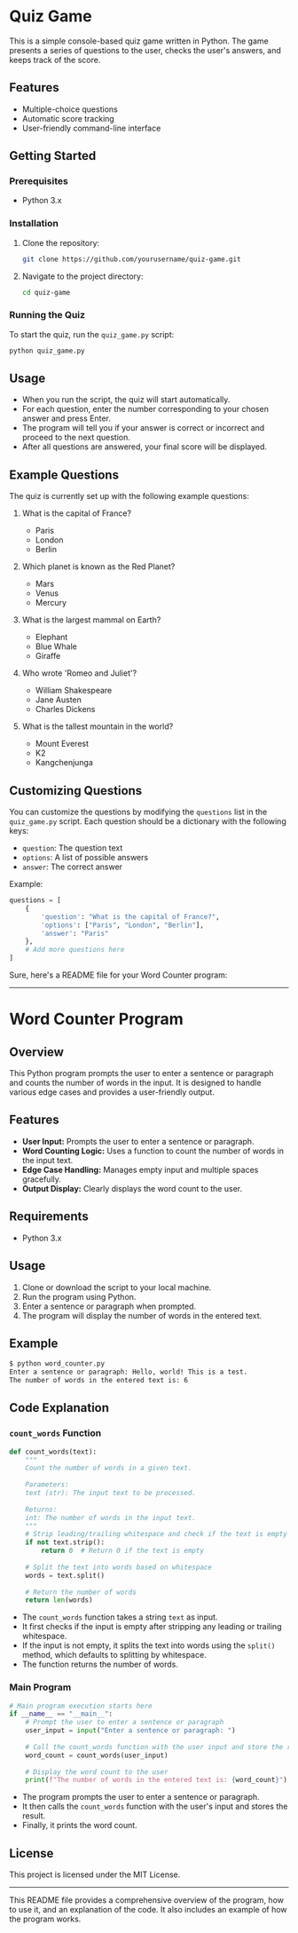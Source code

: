 # Quiz Game

This is a simple console-based quiz game written in Python. The game presents a series of questions to the user, checks the user's answers, and keeps track of the score.

## Features

- Multiple-choice questions
- Automatic score tracking
- User-friendly command-line interface

## Getting Started

### Prerequisites

- Python 3.x

### Installation

1. Clone the repository:
    ```sh
    git clone https://github.com/yourusername/quiz-game.git
    ```

2. Navigate to the project directory:
    ```sh
    cd quiz-game
    ```

### Running the Quiz

To start the quiz, run the `quiz_game.py` script:
```sh
python quiz_game.py
```

## Usage

- When you run the script, the quiz will start automatically.
- For each question, enter the number corresponding to your chosen answer and press Enter.
- The program will tell you if your answer is correct or incorrect and proceed to the next question.
- After all questions are answered, your final score will be displayed.

## Example Questions

The quiz is currently set up with the following example questions:

1. What is the capital of France?
    - Paris
    - London
    - Berlin

2. Which planet is known as the Red Planet?
    - Mars
    - Venus
    - Mercury

3. What is the largest mammal on Earth?
    - Elephant
    - Blue Whale
    - Giraffe

4. Who wrote 'Romeo and Juliet'?
    - William Shakespeare
    - Jane Austen
    - Charles Dickens

5. What is the tallest mountain in the world?
    - Mount Everest
    - K2
    - Kangchenjunga

## Customizing Questions

You can customize the questions by modifying the `questions` list in the `quiz_game.py` script. Each question should be a dictionary with the following keys:

- `question`: The question text
- `options`: A list of possible answers
- `answer`: The correct answer

Example:
```python
questions = [
    {
        'question': "What is the capital of France?",
        'options': ["Paris", "London", "Berlin"],
        'answer': "Paris"
    },
    # Add more questions here
]
```

Sure, here's a README file for your Word Counter program:

---

# Word Counter Program

## Overview

This Python program prompts the user to enter a sentence or paragraph and counts the number of words in the input. It is designed to handle various edge cases and provides a user-friendly output.

## Features

- **User Input:** Prompts the user to enter a sentence or paragraph.
- **Word Counting Logic:** Uses a function to count the number of words in the input text.
- **Edge Case Handling:** Manages empty input and multiple spaces gracefully.
- **Output Display:** Clearly displays the word count to the user.

## Requirements

- Python 3.x

## Usage

1. Clone or download the script to your local machine.
2. Run the program using Python.
3. Enter a sentence or paragraph when prompted.
4. The program will display the number of words in the entered text.

## Example

```sh
$ python word_counter.py
Enter a sentence or paragraph: Hello, world! This is a test.
The number of words in the entered text is: 6
```

## Code Explanation

### `count_words` Function

```python
def count_words(text):
    """
    Count the number of words in a given text.
    
    Parameters:
    text (str): The input text to be processed.
    
    Returns:
    int: The number of words in the input text.
    """
    # Strip leading/trailing whitespace and check if the text is empty
    if not text.strip():
        return 0  # Return 0 if the text is empty
    
    # Split the text into words based on whitespace
    words = text.split()
    
    # Return the number of words
    return len(words)
```

- The `count_words` function takes a string `text` as input.
- It first checks if the input is empty after stripping any leading or trailing whitespace.
- If the input is not empty, it splits the text into words using the `split()` method, which defaults to splitting by whitespace.
- The function returns the number of words.

### Main Program

```python
# Main program execution starts here
if __name__ == "__main__":
    # Prompt the user to enter a sentence or paragraph
    user_input = input("Enter a sentence or paragraph: ")
    
    # Call the count_words function with the user input and store the result
    word_count = count_words(user_input)
    
    # Display the word count to the user
    print(f"The number of words in the entered text is: {word_count}")
```

- The program prompts the user to enter a sentence or paragraph.
- It then calls the `count_words` function with the user's input and stores the result.
- Finally, it prints the word count.

## License

This project is licensed under the MIT License.

---

This README file provides a comprehensive overview of the program, how to use it, and an explanation of the code. It also includes an example of how the program works.
